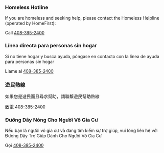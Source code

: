 <RenderIf language="default">

### Homeless Hotline

If you are homeless and seeking help, please contact the Homeless Helpline (operated by HomeFirst):

Call [408-385-2400](tel:+1-408-385-2400)

</RenderIf>
<RenderIf language="es">

### Línea directa para personas sin hogar

Si no tiene hogar y busca ayuda, póngase en contacto con la línea de ayuda para personas sin hogar

Llame al [408-385-2400](tel:+1-408-385-2400)

</RenderIf>
<RenderIf language="zh">

### 遊民熱線

如果您是遊民而且尋求幫助，請聯繫遊民幫助熱線

致電 [408-385-2400](tel:+1-408-385-2400)

</RenderIf>
<RenderIf language="vi">

### Đường Dây Nóng Cho Người Vô Gia Cư

Nếu bạn là người vô gia cư và đang tìm kiếm sự trợ giúp, vui lòng liên hệ với Đường Dây Trợ Giúp Dành Cho Người Vô Gia Cư

Gọi [408-385-2400](tel:+1-408-385-2400)

</RenderIf>
